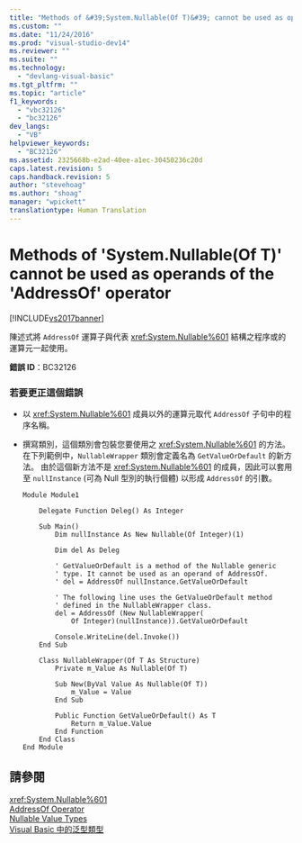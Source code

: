```yaml
---
title: "Methods of &#39;System.Nullable(Of T)&#39; cannot be used as operands of the &#39;AddressOf&#39; operator | Microsoft Docs"
ms.custom: ""
ms.date: "11/24/2016"
ms.prod: "visual-studio-dev14"
ms.reviewer: ""
ms.suite: ""
ms.technology: 
  - "devlang-visual-basic"
ms.tgt_pltfrm: ""
ms.topic: "article"
f1_keywords: 
  - "vbc32126"
  - "bc32126"
dev_langs: 
  - "VB"
helpviewer_keywords: 
  - "BC32126"
ms.assetid: 2325668b-e2ad-40ee-a1ec-30450236c20d
caps.latest.revision: 5
caps.handback.revision: 5
author: "stevehoag"
ms.author: "shoag"
manager: "wpickett"
translationtype: Human Translation
---
```

# Methods of &#39;System.Nullable(Of T)&#39; cannot be used as operands of the &#39;AddressOf&#39; operator
[!INCLUDE[vs2017banner](../../../csharp/includes/vs2017banner.md)]

陳述式將 `AddressOf` 運算子與代表 <xref:System.Nullable%601> 結構之程序或的運算元一起使用。  
  
 **錯誤 ID**：BC32126  
  
### 若要更正這個錯誤  
  
-   以 <xref:System.Nullable%601> 成員以外的運算元取代 `AddressOf` 子句中的程序名稱。  
  
-   撰寫類別，這個類別會包裝您要使用之 <xref:System.Nullable%601> 的方法。  在下列範例中，`NullableWrapper` 類別會定義名為 `GetValueOrDefault` 的新方法。  由於這個新方法不是 <xref:System.Nullable%601> 的成員，因此可以套用至 `nullInstance` \(可為 Null 型別的執行個體\) 以形成 `AddressOf` 的引數。  
  
    ```vb#  
    Module Module1  
  
        Delegate Function Deleg() As Integer  
  
        Sub Main()  
            Dim nullInstance As New Nullable(Of Integer)(1)  
  
            Dim del As Deleg  
  
            ' GetValueOrDefault is a method of the Nullable generic  
            ' type. It cannot be used as an operand of AddressOf.  
            ' del = AddressOf nullInstance.GetValueOrDefault  
  
            ' The following line uses the GetValueOrDefault method  
            ' defined in the NullableWrapper class.  
            del = AddressOf (New NullableWrapper(  
                Of Integer)(nullInstance)).GetValueOrDefault  
  
            Console.WriteLine(del.Invoke())  
        End Sub  
  
        Class NullableWrapper(Of T As Structure)  
            Private m_Value As Nullable(Of T)  
  
            Sub New(ByVal Value As Nullable(Of T))  
                m_Value = Value  
            End Sub  
  
            Public Function GetValueOrDefault() As T  
                Return m_Value.Value  
            End Function  
        End Class  
    End Module  
    ```  
  
## 請參閱  
 <xref:System.Nullable%601>   
 [AddressOf Operator](../../../visual-basic/language-reference/operators/addressof-operator.md)   
 [Nullable Value Types](../../../visual-basic/programming-guide/language-features/data-types/nullable-value-types.md)   
 [Visual Basic 中的泛型類型](../../../visual-basic/programming-guide/language-features/data-types/generic-types.md)